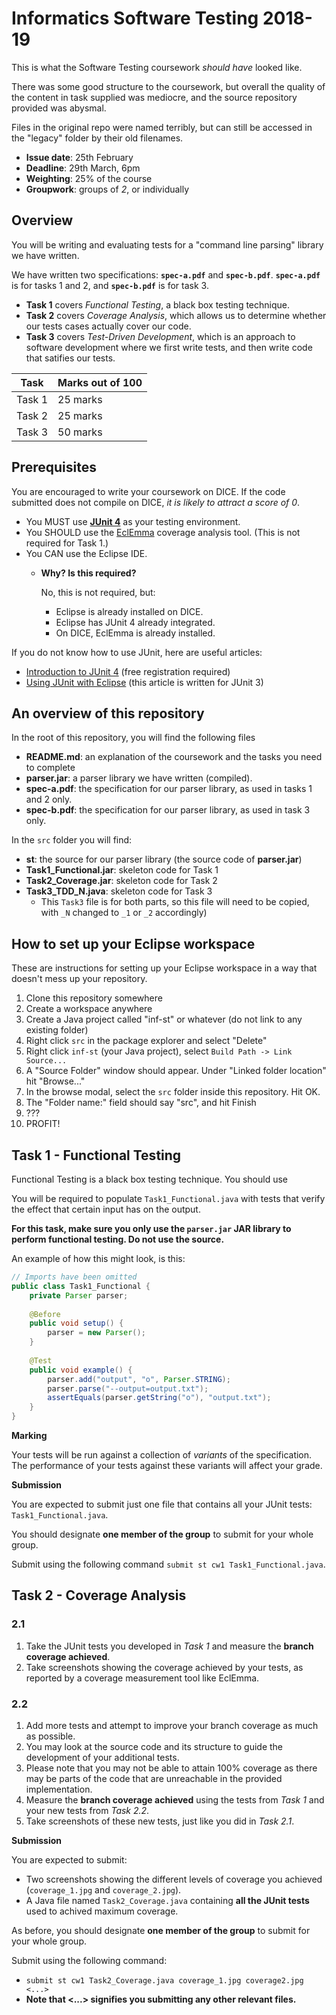 # Informatics Software Testing 2018-19

This is what the Software Testing coursework _should have_ looked like.

There was some good structure to the coursework, but overall the quality of the content in task supplied was mediocre, and the source repository provided was abysmal.

Files in the original repo were named terribly, but can still be accessed in the "legacy" folder by their old filenames.

- **Issue date**: 25th February
- **Deadline**: 29th March, 6pm
- **Weighting**: 25% of the course
- **Groupwork**: groups of _2_, or individually

## Overview

You will be writing and evaluating tests for a "command line parsing" library we have written.

We have written two specifications: **`spec-a.pdf`** and **`spec-b.pdf`**. **`spec-a.pdf`** is for tasks 1 and 2, and **`spec-b.pdf`** is for task 3.

- **Task 1** covers _Functional Testing_, a black box testing technique.
- **Task 2** covers _Coverage Analysis_, which allows us to determine whether our tests cases actually cover our code.
- **Task 3** covers _Test-Driven Development_, which is an approach to software development where we first write tests, and then write code that satifies our tests.

| Task | Marks out of 100 |
|------|------------------|
| Task 1 | 25 marks       |
| Task 2 | 25 marks       |
| Task 3 | 50 marks       |

## Prerequisites

You are encouraged to write your coursework on DICE. If the code submitted does not compile on DICE, _it is likely to attract a score of 0_.

- You MUST use **[JUnit 4](https://junit.org/junit4/)** as your testing environment.
- You SHOULD use the [EclEmma](https://www.eclemma.org/) coverage analysis tool. (This is not required for Task 1.)
- You CAN use the Eclipse IDE.
    - **Why? Is this required?**
    
        No, this is not required, but:
        - Eclipse is already installed on DICE.
        - Eclipse has JUnit 4 already integrated.
        - On DICE, EclEmma is already installed.

If you do not know how to use JUnit, here are useful articles:
- [Introduction to JUnit 4](https://www.ibm.com/developerworks/java/tutorials/j-junit4/) (free registration required)
- [Using JUnit with Eclipse](https://www.vogella.com/tutorials/JUnit/article.html#eclipse-support-for-junit-4) (this article is written for JUnit 3)

## An overview of this repository

In the root of this repository, you will find the following files

- **README.md**: an explanation of the coursework and the tasks you need to complete
- **parser.jar**: a parser library we have written (compiled).
- **spec-a.pdf**: the specification for our parser library, as used in tasks 1 and 2 only.
- **spec-b.pdf**: the specification for our parser library, as used in task 3 only.

In the `src` folder you will find:
- **st**: the source for our parser library (the source code of **parser.jar**)
- **Task1_Functional.jar**: skeleton code for Task 1
- **Task2_Coverage.jar**: skeleton code for Task 2
- **Task3_TDD_N.java**: skeleton code for Task 3
    - This `Task3` file is for both parts, so this file will need to be copied, with `_N` changed to `_1` or `_2` accordingly)


## How to set up your Eclipse workspace

These are instructions for setting up your Eclipse workspace in a way that doesn't mess up your repository.

1. Clone this repository somewhere
1. Create a workspace anywhere
1. Create a Java project called "inf-st" or whatever (do not link to any existing folder)
1. Right click `src` in the package explorer and select "Delete"
1. Right click `inf-st` (your Java project), select `Build Path -> Link Source...`
1. A "Source Folder" window should appear. Under "Linked folder location" hit "Browse..."
1. In the browse modal, select the `src` folder inside this repository. Hit OK.
1. The "Folder name:" field should say "src", and hit Finish
1. ???
1. PROFIT!

## **Task 1** - Functional Testing

Functional Testing is a black box testing technique. You should use 

You will be required to populate `Task1_Functional.java` with tests that verify the effect that certain input has on the output.

**For this task, make sure you only use the `parser.jar` JAR library to perform functional testing. Do not use the source.**

An example of how this might look, is this:

```java
// Imports have been omitted
public class Task1_Functional {
	private Parser parser;
	
	@Before
	public void setup() {
		parser = new Parser();
	}
	
	@Test
	public void example() {
		parser.add("output", "o", Parser.STRING);
		parser.parse("--output=output.txt");
		assertEquals(parser.getString("o"), "output.txt");
	}
}

```

**Marking**

Your tests will be run against a collection of _variants_ of the specification. The performance of your tests against these variants will affect your grade.

**Submission**

You are expected to submit just one file that contains all your JUnit tests: `Task1_Functional.java`.

You should designate **one member of the group** to submit for your whole group.

Submit using the following command `submit st cw1 Task1_Functional.java`.

## **Task 2** - Coverage Analysis

### 2.1

1. Take the JUnit tests you developed in _Task 1_ and measure the **branch coverage achieved**.
2. Take screenshots showing the coverage achieved by your tests, as reported by a coverage measurement tool like EclEmma.

### 2.2

1. Add more tests and attempt to improve your branch coverage as much as possible.
2. You may look at the source code and its structure to guide the development of your additional tests.
3. Please note that you may not be able to attain 100% coverage as there may be parts of the code that are unreachable in the provided implementation.
4. Measure the **branch coverage achieved** using the tests from _Task 1_ and your new tests from _Task 2.2_.
5. Take screenshots of these new tests, just like you did in _Task 2.1_.

**Submission**

You are expected to submit:

- Two screenshots showing the different levels of coverage you achieved (`coverage_1.jpg` and `coverage_2.jpg`).
- A Java file named `Task2_Coverage.java` containing **all the JUnit tests** used to achived maximum coverage.

As before, you should designate **one member of the group** to submit for your whole group.

Submit using the following command:
- `submit st cw1 Task2_Coverage.java coverage_1.jpg coverage2.jpg <...>`
- **Note that <...> signifies you submitting any other relevant files.**
